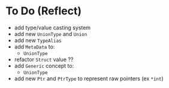 # To Do (Reflect)

- add type/value casting system
- add new `UnionType` and `Union`
- add new `TypeAlias`
- add `MetaData` to:
    - `UnionType`
- refactor `Struct` value ??
- add `Generic` concept to:
    - `UnionType`
- add new `Ptr` and `PtrType` to represent raw pointers (ex `*int`)